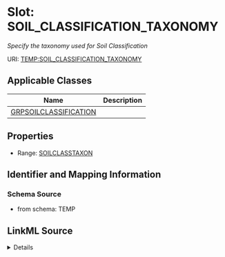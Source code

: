 # Slot: SOIL_CLASSIFICATION_TAXONOMY
_Specify the taxonomy used for Soil Classification_


URI: [TEMP:SOIL_CLASSIFICATION_TAXONOMY](https://example.org/TEMP/SOIL_CLASSIFICATION_TAXONOMY)



<!-- no inheritance hierarchy -->




## Applicable Classes

| Name | Description |
| --- | --- |
[GRPSOILCLASSIFICATION](GRPSOILCLASSIFICATION.md) | 






## Properties

* Range: [SOILCLASSTAXON](SOILCLASSTAXON.md)







## Identifier and Mapping Information







### Schema Source


* from schema: TEMP




## LinkML Source

<details>
```yaml
name: SOIL_CLASSIFICATION_TAXONOMY
description: Specify the taxonomy used for Soil Classification
from_schema: TEMP
rank: 1000
alias: SOIL_CLASSIFICATION_TAXONOMY
domain_of:
- GRP_SOIL_CLASSIFICATION
range: SOIL_CLASS_TAXON

```
</details>